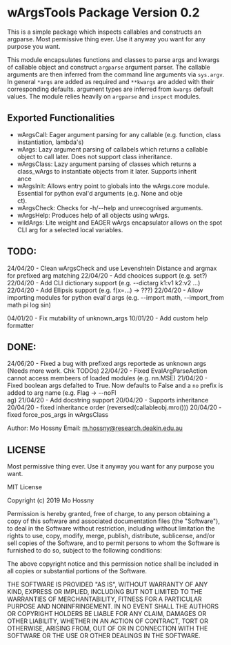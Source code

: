 # wArgsTools Package Version 0.2 

This is a simple package which inspects callables and constructs an argparse.
Most permissive thing ever. Use it anyway you want for any purpose you want.

This module encapsulates functions and classes to parse args and kwargs of
callable object and construct `argparse` argument parser. The callable
arguments are then inferred from the command line arguments via `sys.argv`.
In general `*args` are added as required and `**kwargs` are added with their
corresponding defaults. argument types are inferred from `kwargs` default
values. The module relies heavily on `argparse` and `inspect` modules.

## Exported Functionalities
- wArgsCall: Eager argument parsing for any callable (e.g. function, class instantiation, lambda's)
- wArgs: Lazy argument parsing of callabels which returns a callable object to call later. Does not support class inheritance.
- wArgsClass: Lazy argument parsing of classes which returns a class_wArgs to instantiate objects from it later. Supports inherit\
ance
- wArgsInit: Allows entry point to globals into the wArgs.core module. Essential for python eval'd arguments (e.g. None and obje\
ct).
- wArgsCheck: Checks for -h/--help and unrecognised arguments.
- wArgsHelp: Produces help of all objects using wArgs.
- wildArgs: Lite weight and EAGER wArgs encapsulator allows on the spot CLI arg for a selected local variables.

## TODO:
24/04/20 - Clean wArgsCheck and use Levenshtein Distance and argmax for prefixed arg matching
22/04/20 - Add chooices support (e.g. set?)
22/04/20 - Add CLI dictionary support (e.g. --dictarg k1:v1 k2:v2 ...)
22/04/20 - Add Ellipsis support (e.g. f(x=...) -> ???)
22/04/20 - Allow importing modules for python eval'd args (e.g. --import math, --import_from math pi log sin)

04/01/20 - Fix mutability of unknown_args
10/01/20 - Add custom help formatter

## DONE:
24/06/20 - Fixed a bug with prefixed args reportede as unknown args (Needs more work. Chk TODOs)
22/04/20 - Fixed EvalArgParseAction cannot access membeers of loaded modules (e.g. nn.MSE)
21/04/20 - Fixed boolean args defalted to True. Now defaults to False and a `no` prefix is added to arg name (e.g. Flag -> --noFl\
ag)
21/04/20 - Add docstring support
20/04/20 - Supports inheritance
20/04/20 - fixed inheritance order (reversed(callableobj.mro()))
20/04/20 - fixed force_pos_args in wArgsClass

Author: Mo Hossny
Email: m.hossny@research.deakin.edu.au

## LICENSE
Most permissive thing ever. Use it anyway you want for any purpose you want.

MIT License

Copyright (c) 2019 Mo Hossny

Permission is hereby granted, free of charge, to any person obtaining a copy
of this software and associated documentation files (the "Software"), to deal
in the Software without restriction, including without limitation the rights
to use, copy, modify, merge, publish, distribute, sublicense, and/or sell
copies of the Software, and to permit persons to whom the Software is
furnished to do so, subject to the following conditions:

The above copyright notice and this permission notice shall be included in all
copies or substantial portions of the Software.

THE SOFTWARE IS PROVIDED "AS IS", WITHOUT WARRANTY OF ANY KIND, EXPRESS OR
IMPLIED, INCLUDING BUT NOT LIMITED TO THE WARRANTIES OF MERCHANTABILITY,
FITNESS FOR A PARTICULAR PURPOSE AND NONINFRINGEMENT. IN NO EVENT SHALL THE
AUTHORS OR COPYRIGHT HOLDERS BE LIABLE FOR ANY CLAIM, DAMAGES OR OTHER
LIABILITY, WHETHER IN AN ACTION OF CONTRACT, TORT OR OTHERWISE, ARISING FROM,
OUT OF OR IN CONNECTION WITH THE SOFTWARE OR THE USE OR OTHER DEALINGS IN THE
SOFTWARE.